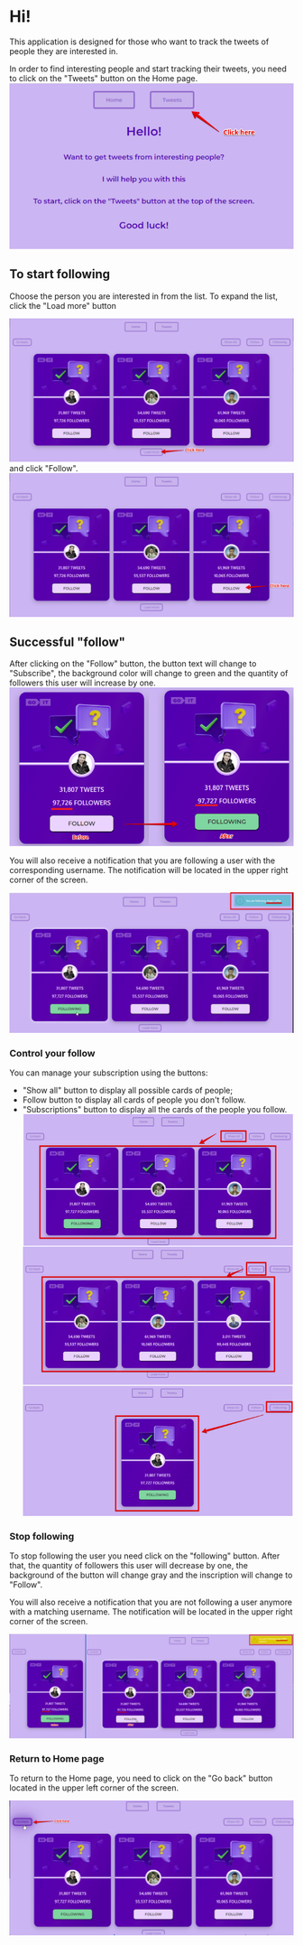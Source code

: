 # Hi!

This application is designed for those who want to track the tweets of people
they are interested in.

In order to find interesting people and start tracking their tweets, you need to
click on the "Tweets" button on the Home page. ![Step 1](./assets/hellow.png)

## To start following

Choose the person you are interested in from the list. To expand the list, click
the "Load more" button

![Step 2](./assets/loadmore.png) and click "Follow".
![Step 3](./assets/follow.png)

## Successful "follow"

After clicking on the "Follow" button, the button text will change to
"Subscribe", the background color will change to green and the quantity of followers this user will increase by one.
![Step 4](./assets/following.png)

You will also receive a notification that you are following a user with the
corresponding username. The notification will be located in the upper right
corner of the screen.

![Step 5](./assets/notification.png)

### Control your follow

You can manage your subscription using the buttons:

- "Show all" button to display all possible cards of people;
- Follow button to display all cards of people you don't follow.
- "Subscriptions" button to display all the cards of the people you follow.
  ![Step 6](./assets/control.png)

### Stop following

To stop following the user you need click on the "following" button. After that,
the quantity of followers this user will decrease by one, the background of the
button will change gray and the inscription will change to "Follow".

You will also receive a notification that you are not following a user anymore
with a matching username. The notification will be located in the upper right
corner of the screen.

![Step 7](./assets/stopfollowing.png)

### Return to Home page

To return to the Home page, you  need to click on the "Go back" button located in the upper left corner of the screen.

![Step 8](./assets/goback.png)
